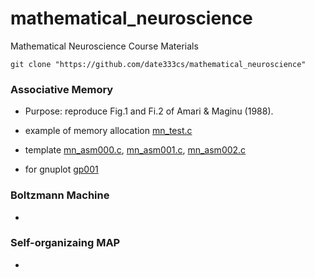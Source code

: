 # mathematical_neuroscience
Mathematical Neuroscience Course Materials

    git clone "https://github.com/date333cs/mathematical_neuroscience"


### Associative Memory

- Purpose: reproduce Fig.1 and Fi.2 of Amari & Maginu (1988).

- example of memory allocation  [mn_test.c](mn_test.c)
- template [mn_asm000.c](mn_asm000.c), [mn_asm001.c](mn_asm002.c), [mn_asm002.c](mn_asm002.c)
- for gnuplot [gp001](gp001)

### Boltzmann Machine
+

### Self-organizaing MAP
+
